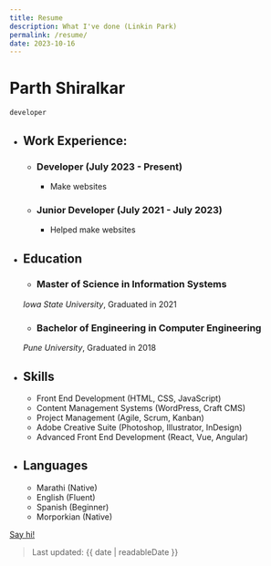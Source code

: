 ```yaml
---
title: Resume
description: What I've done (Linkin Park)
permalink: /resume/
date: 2023-10-16
---
```

<div class="resume mb-md">

# Parth Shiralkar
`developer`

- ## Work Experience:
    - ### Developer (July 2023 - Present)
        - Make websites

    - ### Junior Developer (July 2021 - July 2023)
      - Helped make websites

- ## Education
    - ### Master of Science in Information Systems
    *Iowa State University*, Graduated in 2021

    - ### Bachelor of Engineering in Computer Engineering
    *Pune University*, Graduated in 2018

- ## Skills
    - Front End Development (HTML, CSS, JavaScript)
    - Content Management Systems (WordPress, Craft CMS)
    - Project Management (Agile, Scrum, Kanban)
    - Adobe Creative Suite (Photoshop, Illustrator, InDesign)
    - Advanced Front End Development (React, Vue, Angular)

- ## Languages
    - Marathi (Native)
    - English (Fluent) 
    - Spanish (Beginner)
    - Morporkian (Native)


</div>

<a class="button button--secondary" href="mailto:hi@parth.ninja" title="Email">Say hi!</a>

> Last updated: {{ date | readableDate }}

